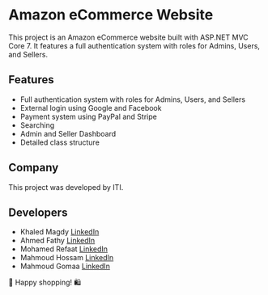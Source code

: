 # Amazon eCommerce Website

This project is an Amazon eCommerce website built with ASP.NET MVC Core 7. It features a full authentication system with roles for Admins, Users, and Sellers.

## Features
- Full authentication system with roles for Admins, Users, and Sellers
- External login using Google and Facebook
- Payment system using PayPal and Stripe
- Searching
- Admin and Seller Dashboard
- Detailed class structure

## Company
This project was developed by ITI.

## Developers
- Khaled Magdy [LinkedIn](https://www.linkedin.com/in/khaled-magdy-81b8a318b/)
- Ahmed Fathy [LinkedIn](https://www.linkedin.com/in/a7medfat7y10/)
- Mohamed Refaat [LinkedIn](https://www.linkedin.com/in/mohamed-refaat-dev/)
- Mahmoud Hossam [LinkedIn](https://www.linkedin.com/in/mahmoud-hossam/)
- Mahmoud Gomaa [LinkedIn](https://www.linkedin.com/in/mahmoud-gomaa/)

🚀 Happy shopping! 🛍
